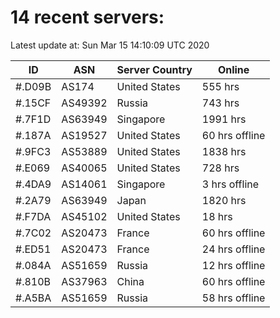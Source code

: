 # 14 recent servers:

Latest update at: Sun Mar 15 14:10:09 UTC 2020

| ID | ASN | Server Country | Online |
| -- | --- | -------------- | ------ |
| #.D09B | AS174 | United States | 555 hrs |
| #.15CF | AS49392 | Russia | 743 hrs |
| #.7F1D | AS63949 | Singapore | 1991 hrs |
| #.187A | AS19527 | United States | 60 hrs offline |
| #.9FC3 | AS53889 | United States | 1838 hrs |
| #.E069 | AS40065 | United States | 728 hrs |
| #.4DA9 | AS14061 | Singapore | 3 hrs offline |
| #.2A79 | AS63949 | Japan | 1820 hrs |
| #.F7DA | AS45102 | United States | 18 hrs |
| #.7C02 | AS20473 | France | 60 hrs offline |
| #.ED51 | AS20473 | France | 24 hrs offline |
| #.084A | AS51659 | Russia | 12 hrs offline |
| #.810B | AS37963 | China | 60 hrs offline |
| #.A5BA | AS51659 | Russia | 58 hrs offline |

